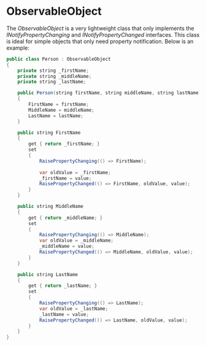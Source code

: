 # ObservableObject

The *ObservableObject* is a very lightweight class that only implements the *INotifyPropertyChanging* and *INotifyPropertyChanged* interfaces. This class is ideal for simple objects that only need property notification. Below is an example:

``` {.java data-syntaxhighlighter-params="brush: java; gutter: false; theme: Confluence" data-theme="Confluence" style="brush: java; gutter: false; theme: Confluence"}
public class Person : ObservableObject
{
    private string _firstName;
    private string _middleName;
    private string _lastName;

    public Person(string firstName, string middleName, string lastName)
    {
        FirstName = firstName;
        MiddleName = middleName;
        LastName = lastName;
    }

    public string FirstName
    {
        get { return _firstName; }
        set
        {
            RaisePropertyChanging(() => FirstName);
           
            var oldValue = _firstName;
            _firstName = value;
            RaisePropertyChanged(() => FirstName, oldValue, value);
        }
    }

    public string MiddleName
    {
        get { return _middleName; }
        set
        {
            RaisePropertyChanging(() => MiddleName);
            var oldValue = _middleName;
            _middleName = value;
            RaisePropertyChanged(() => MiddleName, oldValue, value);
        }
    }

    public string LastName
    {
        get { return _lastName; }
        set
        {
            RaisePropertyChanging(() => LastName);
            var oldValue = _lastName;
            _lastName = value;
            RaisePropertyChanged(() => LastName, oldValue, value);
        }
    }
}
```
